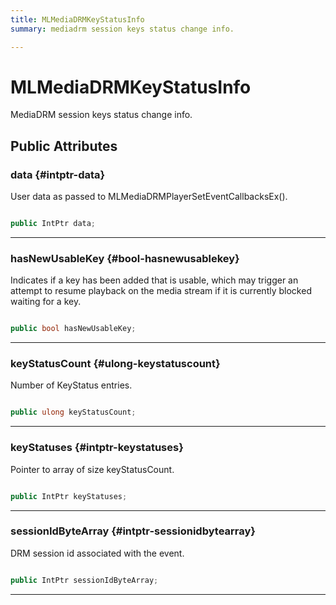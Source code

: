 ```yaml
---
title: MLMediaDRMKeyStatusInfo
summary: mediadrm session keys status change info. 

---
```


# MLMediaDRMKeyStatusInfo




MediaDRM session keys status change info.   





## Public Attributes

### data {#intptr-data}

User data as passed to MLMediaDRMPlayerSetEventCallbacksEx(). 

```csharp

public IntPtr data;

```






-----------

### hasNewUsableKey {#bool-hasnewusablekey}

Indicates if a key has been added that is usable, which may trigger an attempt to resume playback on the media stream if it is currently blocked waiting for a key. 

```csharp

public bool hasNewUsableKey;

```






-----------

### keyStatusCount {#ulong-keystatuscount}

Number of KeyStatus entries. 

```csharp

public ulong keyStatusCount;

```






-----------

### keyStatuses {#intptr-keystatuses}

Pointer to array of size keyStatusCount. 

```csharp

public IntPtr keyStatuses;

```






-----------

### sessionIdByteArray {#intptr-sessionidbytearray}

DRM session id associated with the event. 

```csharp

public IntPtr sessionIdByteArray;

```






-----------

